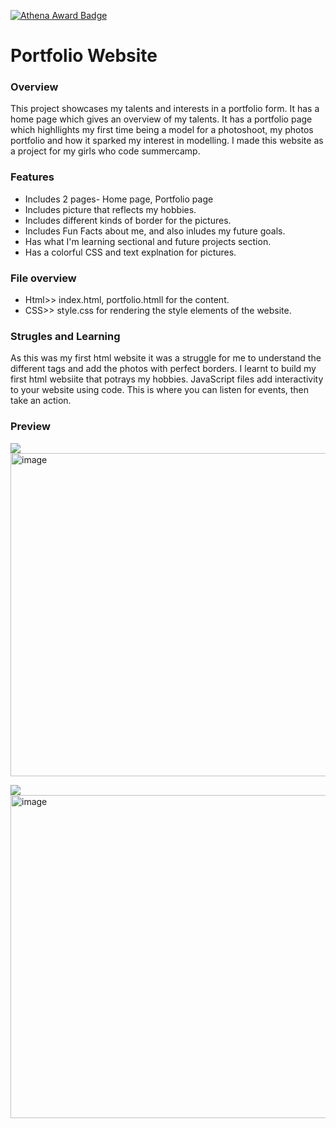 [![Athena Award Badge](https://img.shields.io/endpoint?url=https%3A%2F%2Faward.athena.hackclub.com%2Fapi%2Fbadge)](https://award.athena.hackclub.com?utm_source=readme)
# Portfolio Website

### Overview
This project showcases my talents and interests in a portfolio form. It has a home page which gives an overview of my talents. It has a portfolio page which highllights my first time being a model for a photoshoot, my photos portfolio and how it sparked my interest in modelling. I made this website as a project for my girls who code summercamp.

### Features
- Includes 2 pages- Home page, Portfolio page
- Includes picture that reflects my hobbies.
- Includes different kinds of border for the pictures.
- Includes Fun Facts about me, and also inludes my future goals.
- Has what I'm learning sectional and future projects section.
- Has a colorful CSS and text explnation for pictures.

### File overview 
- Html>> index.html, portfolio.htmll for the content.
- CSS>> style.css for rendering the style elements of the website.

### Strugles and Learning
As this was my first html website it was a struggle for me to understand the different tags and add the photos with perfect borders. I learnt to build my first html websiite that potrays my hobbies.
JavaScript files add interactivity to your website using code. This is where you can listen for events, then take an action.

### Preview
<img src="blob:chrome-untrusted://media-app/8d3f817e-cdad-470c-b4f4-a24609f8f855" /><img width="610" height="517" alt="image" src="https://github.com/user-attachments/assets/9378249e-8600-400a-8fdd-0c62af684246" />

<img src="blob:chrome-untrusted://media-app/f29ec8e5-a6e8-4697-95bd-e1bcaebc6318" /><img width="610" height="517" alt="image" src="https://github.com/user-attachments/assets/e848a5f8-f8e5-4f13-bfa3-2a6059d75266" />

